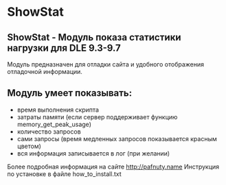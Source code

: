 ShowStat
========

ShowStat - Модуль показа статистики нагрузки для DLE 9.3-9.7
---------
Модуль предназначен для отладки сайта и удобного отображения отладочной информации.

Модуль умеет показывать:
---------
* время выполнения скрипта
* затраты памяти (если сервер поддерживает функцию memory_get_peak_usage)
* количество запросов 
* сами запросы (время медленных запросов показывается красным цветом)
* вся информация записывается в лог (при желании)

Более подробная информация на сайте http://pafnuty.name 
Инструкция по установке в файле how_to_install.txt
